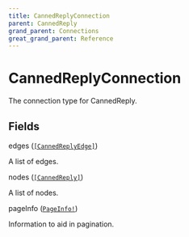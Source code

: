 ```yaml
---
title: CannedReplyConnection
parent: CannedReply
grand_parent: Connections
great_grand_parent: Reference
---
```


# CannedReplyConnection

The connection type for CannedReply.

## Fields

<div class="field-entry ">
  <span id="edges" class="field-name anchored">edges (<code><a href="/docs/reference/connection_type/canned_reply/canned_reply_edge">[CannedReplyEdge]</a></code>)</span>

  <div class="description-wrapper">
   <p>A list of edges.</p>

  </div>
</div>

<div class="field-entry ">
  <span id="nodes" class="field-name anchored">nodes (<code><a href="/docs/reference/object/canned_reply">[CannedReply]</a></code>)</span>

  <div class="description-wrapper">
   <p>A list of nodes.</p>

  </div>
</div>

<div class="field-entry ">
  <span id="page_info" class="field-name anchored">pageInfo (<code><a href="/docs/reference/object/page_info">PageInfo!</a></code>)</span>

  <div class="description-wrapper">
   <p>Information to aid in pagination.</p>

  </div>
</div>

